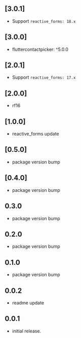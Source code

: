 ## [3.0.1]

* Support `reactive_forms: 18.x`

## [3.0.0]

* fluttercontactpicker: ^5.0.0

## [2.0.1]

* Support `reactive_forms: 17.x`

## [2.0.0]

* rf16

## [1.0.0]

* reactive_forms update

## [0.5.0]

* package version bump

## [0.4.0]

* package version bump

## 0.3.0

* package version bump

## 0.2.0

* package version bump

## 0.1.0

* package version bump

## 0.0.2

* readme update

## 0.0.1

* initial release.
